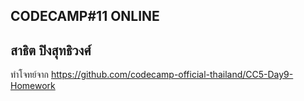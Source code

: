 CODECAMP#11 ONLINE
---------------------------
สาธิต ปิงสุทธิวงศ์
---------------------------
ทำโจทย์จาก
https://github.com/codecamp-official-thailand/CC5-Day9-Homework

